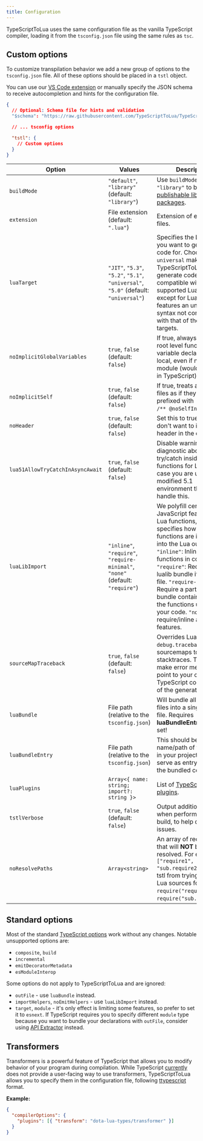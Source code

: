 ```yaml
---
title: Configuration
---
```


TypeScriptToLua uses the same configuration file as the vanilla TypeScript compiler, loading it from the `tsconfig.json` file using the same rules as `tsc`.

## Custom options

To customize transpilation behavior we add a new group of options to the `tsconfig.json` file. All of these options should be placed in a `tstl` object.

You can use our [VS Code extension](editor-support.md) or manually specify the JSON schema to receive autocompletion and hints for the configuration file.

```json title=tsconfig.json
{
  // Optional: Schema file for hints and validation
  "$schema": "https://raw.githubusercontent.com/TypeScriptToLua/TypeScriptToLua/master/tsconfig-schema.json",

  // ... tsconfig options

  "tstl": {
    // Custom options
  }
}
```

| Option                           | Values                                                                              | Description                                                                                                                                                                                                                                                                                                                                                                                           |
| -------------------------------- | ----------------------------------------------------------------------------------- | ----------------------------------------------------------------------------------------------------------------------------------------------------------------------------------------------------------------------------------------------------------------------------------------------------------------------------------------------------------------------------------------------------- |
| `buildMode`                      | `"default"`, `"library"` (default: `"library"`)                                     | Use `buildMode: "library"` to build [publishable library packages](publishing-modules.md).                                                                                                                                                                                                                                                                                                            |
| `extension`                      | File extension (default: `".lua"`)                                                  | Extension of emitted lua files.                                                                                                                                                                                                                                                                                                                                                                       |
| `luaTarget`                      | `"JIT"`, `"5.3"`, `"5.2"`, `"5.1"`, `"universal"`, `"5.0"` (default: `"universal"`) | Specifies the Lua version you want to generate code for. Choosing `universal` makes TypeScriptToLua generate code compatible with all supported Lua targets, except for Lua 5.0, which features an unique syntax not compatible with that of the other targets.                                                                                                                                       |
| `noImplicitGlobalVariables`      | `true`, `false` (default: `false`)                                                  | If true, always makes root level function and variable declarations local, even if not in a module (would be global in TypeScript).                                                                                                                                                                                                                                                                   |
| `noImplicitSelf`                 | `true`, `false` (default: `false`)                                                  | If true, treats all project files as if they were prefixed with<br />`/** @noSelfInFile **/`.                                                                                                                                                                                                                                                                                                         |
| `noHeader`                       | `true`, `false` (default: `false`)                                                  | Set this to true if you don't want to include our header in the output.                                                                                                                                                                                                                                                                                                                               |
| `lua51AllowTryCatchInAsyncAwait` | `true`, `false` (default: `false`)                                                  | Disable warning diagnostic about try/catch inside `async` functions for Lua 5.1, in case you are using a modified 5.1 environment that can handle this.                                                                                                                                                                                                                                               |
| `luaLibImport`                   | `"inline"`, `"require"`, `"require-minimal"`, `"none"` (default: `"require"`)       | We polyfill certain JavaScript features with Lua functions, this option specifies how these functions are imported into the Lua output. `"inline"`: Inline used functions in code; `"require"`: Require full lualib bundle if used in file. `"require-minimal"`: Require a partial lualib bundle containing only the functions used by your code. `"none"`: Never require/inline any lualib features. |
| `sourceMapTraceback`             | `true`, `false` (default: `false`)                                                  | Overrides Lua's `debug.traceback` to apply sourcemaps to Lua stacktraces. This will make error messages point to your original TypeScript code instead of the generated Lua.                                                                                                                                                                                                                          |
| `luaBundle`                      | File path (relative to the `tsconfig.json`)                                         | Will bundle all output lua files into a single bundle file. Requires **luaBundleEntry** to be set!                                                                                                                                                                                                                                                                                                    |
| `luaBundleEntry`                 | File path (relative to the `tsconfig.json`)                                         | This should be the name/path of the TS file in your project that will serve as entry point to the bundled code.                                                                                                                                                                                                                                                                                       |
| `luaPlugins`                     | `Array<{ name: string; import?: string }>`                                          | List of [TypeScriptToLua plugins](api/plugins.md).                                                                                                                                                                                                                                                                                                                                                    |
| `tstlVerbose`                    | `true`, `false` (default: `false`)                                                  | Output additional logging when performing a tstl build, to help diagnose issues.                                                                                                                                                                                                                                                                                                                      |
| `noResolvePaths`                 | `Array<string>`                                                                     | An array of require paths that will **NOT** be resolved. For example `["require1", "sub.require2"]` will stop tstl from trying to resolve Lua sources for `require("require1")` and `require("sub.require2")`.                                                                                                                                                                                        |

## Standard options

Most of the standard [TypeScript options](https://www.typescriptlang.org/docs/handbook/compiler-options.html) work without any changes. Notable unsupported options are:

- `composite`, `build`
- `incremental`
- `emitDecoratorMetadata`
- `esModuleInterop`

Some options do not apply to TypeScriptToLua and are ignored:

- `outFile` - use `luaBundle` instead.
- `importHelpers`, `noEmitHelpers` - use `luaLibImport` instead.
- `target`, `module` - it's only effect is limiting some features, so prefer to set it to `esnext`. If TypeScript requires you to specify different `module` type because you want to bundle your declarations with `outFile`, consider using [API Extractor](https://api-extractor.com/) instead.

## Transformers

Transformers is a powerful feature of TypeScript that allows you to modify behavior of your program during compilation. While TypeScript [currently](https://github.com/microsoft/TypeScript/issues/14419) does not provide a user-facing way to use transformers, TypeScriptToLua allows you to specify them in the configuration file, following [ttypescript](https://github.com/cevek/ttypescript#how-to-use) format.

**Example:**

```json title=tsconfig.json
{
  "compilerOptions": {
    "plugins": [{ "transform": "dota-lua-types/transformer" }]
  }
}
```
